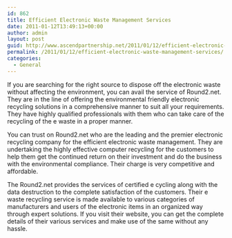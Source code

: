 ```yaml
---
id: 862
title: Efficient Electronic Waste Management Services
date: 2011-01-12T13:49:13+00:00
author: admin
layout: post
guid: http://www.ascendpartnership.net/2011/01/12/efficient-electronic-waste-management-services/
permalink: /2011/01/12/efficient-electronic-waste-management-services/
categories:
  - General
---
```

If you are searching for the right source to dispose off the electronic waste without affecting the environment, you can avail the service of Round2.net. They are in the line of offering the environmental friendly electronic recycling solutions in a comprehensive manner to suit all your requirements. They have highly qualified professionals with them who can take care of the recycling of the e waste in a proper manner.

You can trust on Round2.net who are the leading and the premier electronic recycling company for the efficient electronic waste management. They are undertaking the highly effective computer recycling for the customers to help them get the continued return on their investment and do the business with the environmental compliance. Their charge is very competitive and affordable.

The Round2.net provides the services of certified e cycling along with the data destruction to the complete satisfaction of the customers. Their e waste recycling service is made available to various categories of manufacturers and users of the electronic items in an organized way through expert solutions. If you visit their website, you can get the complete details of their various services and make use of the same without any hassle.